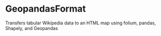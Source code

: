 # GeopandasFormat
Transfers tabular Wikipedia data to an HTML map using folium, pandas, Shapely, and Geopandas
